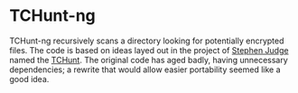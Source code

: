 # TCHunt-ng

TCHunt-ng recursively scans a directory looking for potentially encrypted
files. The code is based on ideas layed out in the project of [Stephen
Judge]("https://github.com/stephenjudge") named the
[TCHunt]("https://github.com/stephenjudge/TCHunt"). The original code has aged
badly, having unnecessary dependencies; a rewrite that would allow easier
portability seemed like a good idea.

